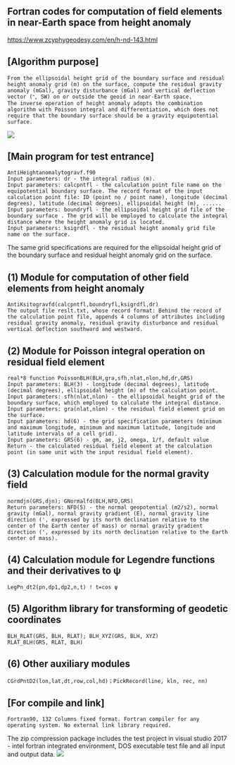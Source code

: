 ## Fortran codes for computation of field elements in near-Earth space from height anomaly
https://www.zcyphygeodesy.com/en/h-nd-143.html
## [Algorithm purpose]
    From the ellipsoidal height grid of the boundary surface and residual height anomaly grid (m) on the surface, compute the residual gravity anomaly (mGal), gravity disturbance (mGal) and vertical deflection vector (ʺ, SW) on or outside the geoid in near-Earth space. 
    The inverse operation of height anomaly adopts the combination algorithm with Poisson integral and differentiation, which does not require that the boundary surface should be a gravity equipotential surface.
![](https://24192633.s21i.faiusr.com/2/ABUIABACGAAg8ezltwYooqXRhgUwpQ047gg.jpg)
## [Main program for test entrance]
    AntiHeightanomalytogravf.f90
    Input parameters: dr - the integral radius (m).
    Input parameters: calcpntfl - the calculation point file name on the equipotential boundary surface. The record format of the input calculation point file: ID (point no / point name), longitude (decimal degrees), latitude (decimal degrees), ellipsoidal height (m), ......
    Input parameters: boundryfl - the ellipsoidal height grid file of the boundary surface . The grid will be employed to calculate the integral distance where the height anomaly grid is located.
    Input parameters: ksigrdfl - the residual height anomaly grid file name on the surface.
The same grid specifications are required for the ellipsoidal height grid of the boundary surface and residual height anomaly grid on the surface.
## (1) Module for computation of other field elements from height anomaly
    AntiKsitogravfd(calcpntfl,boundryfl,ksigrdfl,dr)
    The output file reslt.txt, whose record format: Behind the record of the calculation point file, appends 4 columns of attributes including residual gravity anomaly, residual gravity disturbance and residual vertical deflection southward and westward.
## (2) Module for Poisson integral operation on residual field element
    real*8 function PoissonBLH(BLH,gra,sfh,nlat,nlon,hd,dr,GRS)
    Input parameters: BLH(3) - longitude (decimal degrees), latitude (decimal degrees), ellipsoidal height (m) of the calculation point.
    Input parameters: sfh(nlat,nlon) - the ellipsoidal height grid of the boundary surface, which employed to calculate the integral distance.
    Input parameters: gra(nlat,nlon) - the residual field element grid on the surface.
    Input parameters: hd(6) - the grid specification parameters (minimum and maximum longitude, minimum and maximum latitude, longitude and latitude intervals of a cell grid).
    Input parameters: GRS(6) - gm, ae, j2, omega, 1/f, default value
    Return - the calculated residual field element at the calculation point (in same unit with the input residual field element).
## (3) Calculation module for the normal gravity field
    normdjn(GRS,djn); GNormalfd(BLH,NFD,GRS)
    Return parameters: NFD(5) - the normal geopotential (m2/s2), normal gravity (mGal), normal gravity gradient (E), normal gravity line direction (', expressed by its north declination relative to the center of the Earth center of mass) or normal gravity gradient direction (', expressed by its north declination relative to the Earth center of mass).
## (4) Calculation module for Legendre functions and their derivatives to ψ
    LegPn_dt2(pn,dp1,dp2,n,t) ! t=cos ψ
## (5) Algorithm library for transforming of geodetic coordinates
    BLH_RLAT(GRS, BLH, RLAT); BLH_XYZ(GRS, BLH, XYZ)
    RLAT_BLH(GRS, RLAT, BLH)
## (6) Other auxiliary modules
    CGrdPntD2(lon,lat,dt,row,col,hd)；PickRecord(line, kln, rec, nn)
## [For compile and link]
    Fortran90, 132 Columns fixed format. Fortran compiler for any operating system. No external link library required.
The zip compression package includes the test project in visual studio 2017 - intel fortran integrated environment, DOS executable test file and all input and output data.
![](https://24192633.s21i.faiusr.com/4/ABUIABAEGAAg5e-IuwYokMv9tQMwogw4ogo.png)
